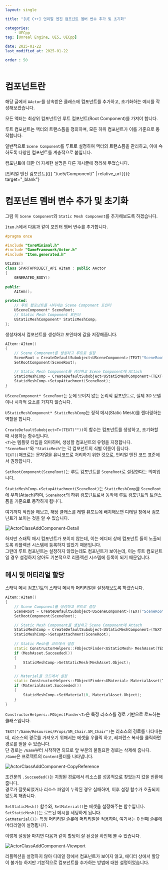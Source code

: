 ```yaml
---
layout: single

title: "[UE C++] 언리얼 엔진 컴포넌트 멤버 변수 추가 및 초기화"

categories:
    - UECpp
tag: [Unreal Engine, UE5, UECpp]

date: 2025-01-22
last_modified_at: 2025-01-22

order : 50
---
```


# 컴포넌트란

해당 글에서 `AActor`를 상속받은 클래스에 컴포넌트를 추가하고, 초기화하는 예시를 작성해보겠습니다.

모든 액터는 최상위 컴포넌트인 루트 컴포넌트(Root Component)를 가져야 합니다.

루트 컴포넌트는 액터의 트랜스폼을 정의하며, 모든 하위 컴포넌트가 이를 기준으로 동작합니다.

일반적으로 `Scene Component`를 루트로 설정하여 액터의 트랜스폼을 관리하고, 이에 속하도록 다양한 컴포넌트를 계층적으로 붙입니다.

컴포넌트에 대한 더 자세한 설명은 다른 게시글에 정리해 두었습니다.

[언리얼 엔진 컴포넌트]({{ "/ue5/Component/" | relative_url }}){: target="_blank"}

# 컴포넌트 멤버 변수 추가 및 초기화

그럼 이 `Scene Component`와 `Static Mesh Component`를 추가해보도록 하겠습니다.

`Item.h`에서 다음과 같이 포인터 멤버 변수를 추가합니다.

```cpp
#pragma once

#include "CoreMinimal.h"
#include "GameFramework/Actor.h"
#include "Item.generated.h"

UCLASS()
class SPARTAPROJECT_API AItem : public AActor
{
	GENERATED_BODY()
	
public:	
	AItem();

protected:
	// 루트 컴포넌트를 나타내는 Scene Component 포인터
	USceneComponent* SceneRoot;
	// Static Mesh Component 포인터
	UStaticMeshComponent* StaticMeshComp;
};
```

생성자에서 컴포넌트를 생성하고 포인터에 값을 저장해줍니다.

```cpp
AItem::AItem()
{
	// Scene Component를 생성하고 루트로 설정
	SceneRoot = CreateDefaultSubobject<USceneComponent>(TEXT("SceneRoot"));
	SetRootComponent(SceneRoot);

	// Static Mesh Component를 생성하고 Scene Component에 Attach
	StaticMeshComp = CreateDefaultSubobject<UStaticMeshComponent>(TEXT("StaticMesh"));
	StaticMeshComp->SetupAttachment(SceneRoot);
}
```

`USceneComponent* SceneRoot`는 눈에 보이지 않는 논리적 컴포넌트로, 실제 3D 모델이나 시각적 요소를 가지지 않습니다.

`UStaticMeshComponent* StaticMeshComp`는 정적 메시(Static Mesh)를 렌더링하는 역할을 합니다.

`CreateDefaultSubobject<T>(TEXT(""))`이 함수는 컴포넌트를 생성하고, 초기화할 때 사용하는 함수입니다.  
`<T>`는 템플릿 타입을 의미하며, 생성할 컴포넌트의 유형을 지정합니다.  
`"SceneRoot"`와 `"StaticMesh"`는 각 컴포넌트의 식별 이름이 됩니다.  
`TEXT()`매크로는 문자열을 유니코드로 처리하기 위한 것으로, 언리얼 엔진 코드 표준에서 권장합니다.

`SetRootComponent(SceneRoot)`는 루트 컴포넌트를 `SceneRoot`로 설정한다는 의미입니다.

`StaticMeshComp->SetupAttachment(SceneRoot)`는 `StaticMeshComp`를 `SceneRoot`에 부착(Attach)하며, `SceneRoot`의 하위 컴포넌트로서 동작해 루트 컴포넌트의 트랜스폼을 기준으로 동작하게 됩니다.

여기까지 작업을 해보고, 해당 클래스를 레벨 뷰포트에 배치해보면 디테일 창에서 컴포넌트가 보이는 것을 알 수 있습니다.  

![ActorClassAddComponent-Detail]({{site.url}}/images/ue5/uecpp/2025-01-22-ActorClassAddComponent/ActorClassAddComponent-Detail.PNG)

하지만 스태틱 매시 컴포넌트가 보이지 않는데, 이는 에디터 상에 컴포넌트 들이 노출되도록 리플렉션 시스템에 등록하지 않았기 때문입니다.  
그런데 루트 컴포넌트는 설정하지 않았는데도 컴포넌트가 보이는데, 이는 루트 컴포넌트일 경우 설정하지 않아도 기본적으로 리플렉션 시스템에 등록이 되기 때문입니다.

## 메시 및 머티리얼 할당

스태틱 메시 컴포넌트의 스태틱 메시와 머티리얼을 설정해보도록 하겠습니다.

```cpp
AItem::AItem()
{
	// Scene Component를 생성하고 루트로 설정
	SceneRoot = CreateDefaultSubobject<USceneComponent>(TEXT("SceneRoot"));
	SetRootComponent(SceneRoot);

	// Static Mesh Component를 생성하고 Scene Component에 Attach
	StaticMeshComp = CreateDefaultSubobject<UStaticMeshComponent>(TEXT("StaticMesh"));
	StaticMeshComp->SetupAttachment(SceneRoot);
	
	// Static Mesh를 코드에서 설정
	static ConstructorHelpers::FObjectFinder<UStaticMesh> MeshAsset(TEXT("/Game/Resources/Props/SM_Chair.SM_Chair"));
	if (MeshAsset.Succeeded())
	{
		StaticMeshComp->SetStaticMesh(MeshAsset.Object);
	}

	// Material을 코드에서 설정
	static ConstructorHelpers::FObjectFinder<UMaterial> MaterialAsset(TEXT("/Game/Resources/Materials/M_Metal_Gold.M_Metal_Gold"));
	if (MaterialAsset.Succeeded())
	{
		StaticMeshComp->SetMaterial(0, MaterialAsset.Object);
	}
}
```

`ConstructorHelpers::FObjectFinder<T>`은 특정 리소스를 경로 기반으로 로드하는 클래스입니다.

`TEXT("/Game/Resources/Props/SM_Chair.SM_Chair")`는 리소스의 경로를 나타내는데, 리소스의 경로를 가져오기 위해서는 에셋을 우클릭 하고, 레퍼런스 복사를 클릭하면 경로를 얻을 수 있습니다.  
단 경로는 `/Game`부터 시작하면 되므로 앞 부분의 불필요한 경로는 삭제해 줍니다.  
`/Game`은 프로젝트의 `Content`폴더를 나타냅니다.

![ActorClassAddComponent-CopyReference]({{site.url}}/images/ue5/uecpp/2025-01-22-ActorClassAddComponent/ActorClassAddComponent-CopyReference.PNG)

조건문의 `.Succeeded()`는 지정된 경로에서 리소스를 성공적으로 찾았는지 값을 반환해줍니다.  
경로가 잘못되었거나 리소스 파일이 누락된 경우 실패하며, 이후 설정 함수가 호출되지 않도록 해줍니다.

`SetStaticMesh()` 함수와, `SetMaterial()`는 에셋을 설정해주는 함수입니다.  
`SetStaticMesh()`는 로드된 메시를 세팅하게 됩니다.  
`SetMaterial()`는 특정 머티리얼 슬롯에 머티리얼을 적용하며, 여기서는 0 번째 슬롯에 머티리얼이 설정됩니다.

이렇게 설정을 마치면 다음과 같이 할당이 잘 된것을 확인해 볼 수 있습니다.

![ActorClassAddComponent-Viewport]({{site.url}}/images/ue5/uecpp/2025-01-22-ActorClassAddComponent/ActorClassAddComponent-Viewport.PNG)

리플렉션을 설정하지 않아 디테일 창에서 컴포넌트가 보이지 않고, 에디터 상에서 할당이 불가능 하지만 기본적으로 컴포넌트를 추가하는 방법에 대한 설명이었습니다.
